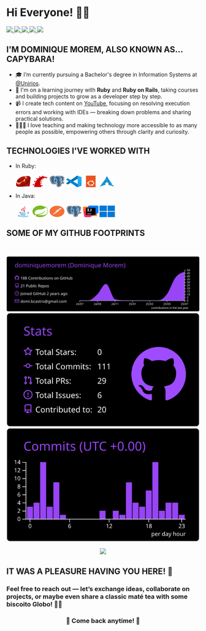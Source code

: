# Hi Everyone! 🖖🏻

<div align="left">

  <a href="https://www.youtube.com/@domicaps">
    <img src="https://img.shields.io/badge/YouTube-%239f4bff?style=for-the-badge&logo=youtube&logoColor=white" />
  </a>

  <a href="https://www.linkedin.com/in/dominique-morem">
    <img src="https://img.shields.io/badge/Linkedin-%239f4bff?style=for-the-badge&logo=linkedin&logoColor=white" />
  </a>

  <a href="mailto:domi_castro@hotmail.com">
    <img src="https://img.shields.io/badge/Gmail-%239f4bff?style=for-the-badge&logo=gmail&logoColor=white" />
  </a>

  <a href="https://www.instagram.com/dominique.morem">
    <img src="https://img.shields.io/badge/Instagram-%239f4bff?style=for-the-badge&logo=instagram&logoColor=white" />
  </a>

  <a href="https://wa.me/+5532998363045">
    <img src="https://img.shields.io/badge/WhatsApp-%239f4bff?style=for-the-badge&logo=whatsapp&logoColor=white" />
  </a>

</div>


## I'M DOMINIQUE MOREM, ALSO KNOWN AS... CAPYBARA! 

* 🎓 I’m currently pursuing a Bachelor's degree in Information Systems at [@Unirios](https://unirios.edu.br).
* 💎 I'm on a learning journey with **Ruby** and **Ruby on Rails**, taking courses and building projects to grow as a developer step by step.
* 📹 I create tech content on [YouTube](https://www.youtube.com/@domicaps), focusing on resolving execution errors and working with IDEs — breaking down problems and sharing practical solutions.
* 👩🏻‍🏫 I love teaching and making technology more accessible to as many people as possible, empowering others through clarity and curiosity.


## TECHNOLOGIES I'VE WORKED WITH
     
* In Ruby: <div style="display: inline_block"><br>
  <img align="center" alt="Js" height="30" width="40" src="https://raw.githubusercontent.com/devicons/devicon/master/icons/ruby/ruby-original.svg">
  <img align="center" alt="HTML" height="30" width="40" src="https://raw.githubusercontent.com/devicons/devicon/master/icons/rails/rails-plain.svg">
  <img align="center" alt="CSS" height="30" width="40" src="https://github.com/devicons/devicon/blob/master/icons/postgresql/postgresql-original.svg">
  <img align="center" alt="CSS" height="30" width="40" src="https://github.com/devicons/devicon/blob/master/icons/vscode/vscode-original.svg">
  <img align="center" alt="CSS" height="30" width="40" src="https://raw.githubusercontent.com/devicons/devicon/master/icons/ubuntu/ubuntu-original.svg">
  <img align="center" alt="CSS" height="30" width="40" src="https://raw.githubusercontent.com/devicons/devicon/master/icons/archlinux/archlinux-original.svg">
</div>

* In Java: <div style="display: inline_block"><br>
  <img align="center" alt="CSS" height="30" width="40" src="https://github.com/devicons/devicon/blob/master/icons/java/java-original.svg">
  <img align="center" alt="CSS" height="30" width="40" src="https://github.com/devicons/devicon/blob/master/icons/spring/spring-original.svg">
  <img align="center" alt="CSS" height="30" width="40" src="https://github.com/devicons/devicon/blob/master/icons/postman/postman-plain.svg">
  <img align="center" alt="CSS" height="30" width="40" src="https://github.com/devicons/devicon/blob/master/icons/postgresql/postgresql-original.svg">
  <img align="center" alt="CSS" height="30" width="40" src="https://github.com/devicons/devicon/blob/master/icons/intellij/intellij-original.svg">
  <img align="center" alt="CSS" height="30" width="40" src="https://github.com/devicons/devicon/blob/master/icons/windows11/windows11-original.svg">
</div>


## SOME OF MY GITHUB FOOTPRINTS
<br>
<p align="center">
  <img src="https://raw.githubusercontent.com/dominiquemorem/github-stats-and-graphs/master/profile-summary-card-output/midnight_purple/0-profile-details.svg" />
  <img src="https://raw.githubusercontent.com/dominiquemorem/github-stats-and-graphs/master/profile-summary-card-output/midnight_purple/3-stats.svg" />
  <img src="https://raw.githubusercontent.com/dominiquemorem/github-stats-and-graphs/master/profile-summary-card-output/midnight_purple/4-productive-time.svg" />
</p>


<p align="center">
   <img src="https://github-readme-stats.vercel.app/api/top-langs/?username=dominiquemorem&layout=donut-vertical&hide=html,css,dockerfile&title_color=9F3BFF&text_color=FFFFFF&bg_color=000000&hide_border=true" width="30%"/>
</p>

## IT WAS A PLEASURE HAVING YOU HERE! 🤗
### Feel free to reach out — let’s exchange ideas, collaborate on projects, or maybe even share a classic **maté tea** with some **biscoito Globo**! 🥤🍪 <br> 
<h3 align="center">
  <strong font-size=17px>🌴 Come back anytime! 🌴</strong>
</h3>





